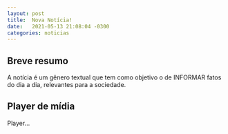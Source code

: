 ```yaml
---
layout: post
title:  Nova Notícia!
date:   2021-05-13 21:08:04 -0300
categories: noticias
---
```


## Breve resumo
A notícia é um gênero textual que tem como objetivo o de INFORMAR fatos do dia a dia, relevantes para a sociedade.

## Player de mídia
Player...
